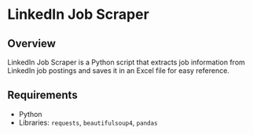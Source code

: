 # LinkedIn Job Scraper

## Overview

LinkedIn Job Scraper is a Python script that extracts job information from LinkedIn job postings and saves it in an Excel file for easy reference.

## Requirements

- Python
- Libraries: `requests`, `beautifulsoup4`, `pandas`



